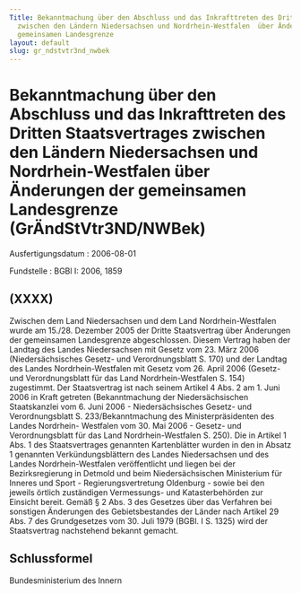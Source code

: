 ```yaml
---
Title: Bekanntmachung über den Abschluss und das Inkrafttreten des Dritten  Staatsvertrages
  zwischen den Ländern Niedersachsen und Nordrhein-Westfalen  über Änderungen der
  gemeinsamen Landesgrenze
layout: default
slug: gr_ndstvtr3nd_nwbek
---
```


# Bekanntmachung über den Abschluss und das Inkrafttreten des Dritten  Staatsvertrages zwischen den Ländern Niedersachsen und Nordrhein-Westfalen  über Änderungen der gemeinsamen Landesgrenze (GrÄndStVtr3ND/NWBek)

Ausfertigungsdatum
:   2006-08-01

Fundstelle
:   BGBl I: 2006, 1859



## (XXXX)

Zwischen dem Land Niedersachsen und dem Land Nordrhein-Westfalen wurde
am 15./28. Dezember 2005 der Dritte Staatsvertrag über Änderungen der
gemeinsamen Landesgrenze abgeschlossen. Diesem Vertrag haben der
Landtag des Landes Niedersachsen mit Gesetz vom 23. März 2006
(Niedersächsisches Gesetz- und Verordnungsblatt S. 170) und der
Landtag des Landes Nordrhein-Westfalen mit Gesetz vom 26. April 2006
(Gesetz- und Verordnungsblatt für das Land Nordrhein-Westfalen S. 154)
zugestimmt.
Der Staatsvertrag ist nach seinem Artikel 4 Abs. 2 am 1. Juni 2006 in
Kraft getreten (Bekanntmachung der Niedersächsischen Staatskanzlei vom
6\. Juni 2006 - Niedersächsisches Gesetz- und Verordnungsblatt S.
233/Bekanntmachung des Ministerpräsidenten des Landes Nordrhein-
Westfalen vom 30. Mai 2006 - Gesetz- und Verordnungsblatt für das Land
Nordrhein-Westfalen S. 250).
Die in Artikel 1 Abs. 1 des Staatsvertrages genannten Kartenblätter
wurden in den in Absatz 1 genannten Verkündungsblättern des Landes
Niedersachsen und des Landes Nordrhein-Westfalen veröffentlicht und
liegen bei der Bezirksregierung in Detmold und beim Niedersächsischen
Ministerium für Inneres und Sport - Regierungsvertretung Oldenburg -
sowie bei den jeweils örtlich zuständigen Vermessungs- und
Katasterbehörden zur Einsicht bereit.
Gemäß § 2 Abs. 3 des Gesetzes über das Verfahren bei sonstigen
Änderungen des Gebietsbestandes der Länder nach Artikel 29 Abs. 7 des
Grundgesetzes vom 30. Juli 1979 (BGBl. I S. 1325) wird der
Staatsvertrag nachstehend bekannt gemacht.


## Schlussformel

Bundesministerium des Innern


